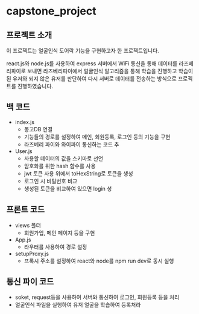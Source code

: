 # capstone_project

## 프로젝트 소개

이 프로젝트는 얼굴인식 도어락 기능을 구현하고자 한 프로젝트입니다.

react.js와 node.js를 사용하여 express 서버에서 WiFi 통신을 통해 데이터를 라즈베리파이로 보내면 라즈베리파이에서 얼굴인식 알고리즘을 통해 학습을 진행하고 학습이 된 유저와 되지 않은 유저를 판단하여 다시 서버로 데이터를 전송하는 방식으로 프로젝트를 진행하였습니다.

## 백 코드
- index.js
  - 몽고DB 연결
  - 기능들의 경로를 설정하여 메인, 회원등록, 로그인 등의 기능을 구현
  - 라즈베리 파이와 와이파이 통신하는 코드 추
- User.js
  - 사용할 데이터의 값을 스키마로 선언
  - 암호화를 위한 hash 함수를 사용
  - jwt 토큰 사용 위에서 toHexString로 토큰을 생성
  - 로그인 시 비밀번호 비교
  - 생성된 토큰을 비교하여 있으면 login 성

## 프론트 코드
- views 폴더
  - 회원가입, 메인 페이지 등을 구현
- App.js
  - 라우터를 사용하여 경로 설정
- setupProxy.js
  - 프록시 주소를 설정하여 react와 node를 npm run dev로 동시 실행   

## 통신 파이 코드
- soket, request등을 사용하여 서버와 통신하여 로그인, 회원등록 등을 처리
- 얼굴인식 파일을 실행하여 유저 얼굴을 학습하여 등록처라
